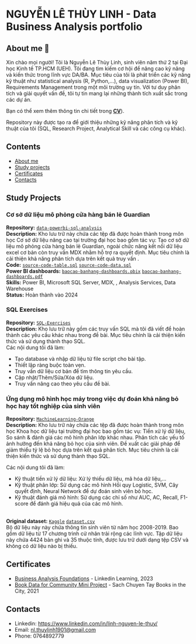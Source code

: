 # NGUYỄN LÊ THÙY LINH - Data Business Analysis portfolio
## About me 👋
Xin chào mọi người! Tôi là Nguyễn Lê Thùy Linh, sinh viên năm thứ 2 tại Đại học Kinh tế TP.HCM (UEH). Tôi đang tìm kiếm cơ hội để nâng cao kỹ năng và kiến thức trong lĩnh vực DA/BA. Mục tiêu của tôi là phát triển các kỹ năng kỹ thuật như statistical analysis (R, Python,...),  data visualization (Power BI), Requirements Management trong một môi trường uy tín. Với tư duy phân tích và giải quyết vấn đề, tôi tự tin mang lại những thành tích xuất sắc trong các dự án.

Bạn có thể xem thêm thông tin chi tiết trong [**CV**](https://github.com/Yushuii/Yushuii/blob/7bf98ae510590a7b24f59df4fd064b08a58e327d/NGUY%E1%BB%84N%20L%C3%8A%20TH%C3%99Y%20LINH%20-%20Business%20Analyst%20Intern.pdf)).

Repository này được tạo ra để giới thiệu những kỹ năng phân tích và kỹ thuật của tôi (SQL, Research Project, Analytical Skill và các công cụ khác).
## Contents
* [About me](#about-me)
* [Study projects](#study-projects)
* [Certificates](#certificates)
* [Contacts](#contacts)
## Study Projects
### Cơ sở dữ liệu mô phỏng cửa hàng bán lẻ Guardian
**Repository:** <a href = "https://github.com/Yushuii/Yushuii/tree/cbf3f3a2af009a95c4660a0320b0fd01a49fb64b/Study%20Projects/Data%20Warehouse">
  <code>data-powerbi-sql-analysis</code></a> <br> 
**Description:** Kho lưu trữ này chứa các tệp đã được hoàn thành trong môn học Cơ sở dữ liệu nâng cao tại trường đại học bao gồm tác vụ: Tạo cơ sở dữ liệu mô phỏng cửa hàng bán lẻ Guardian, ngoài chức năng kết nối dữ liệu excel cơ bản còn truy vấn MDX nhằm hỗ trợ ra quyết định. Mục tiêu chính là cải thiện khả năng phân tích dựa trên kết quả truy vấn . <br>
**Code:** <a href = "https://github.com/Yushuii/NGUYEN-LE-THUY-LINH---Business-Analysis-portfolio/blob/d426b48180b4b80f3289b23922f0bcb5c2276916/Study%20Projects/Data%20Warehouse/Source%20Code%20Table.sql">
  <code>source-code-table.sql</code></a> <a href = "https://github.com/Yushuii/NGUYEN-LE-THUY-LINH---Business-Analysis-portfolio/blob/d426b48180b4b80f3289b23922f0bcb5c2276916/Study%20Projects/Data%20Warehouse/Source%20Code%20Data.sql">
  <code>source-code-data.sql</code></a><br>
**Power BI dashboards:** <a href = "https://github.com/Yushuii/NGUYEN-LE-THUY-LINH---Business-Analysis-portfolio/blob/d426b48180b4b80f3289b23922f0bcb5c2276916/Study%20Projects/Data%20Warehouse/B%C3%A1o%20c%C3%A1o%20b%C3%A1n%20h%C3%A0ng%20Dashboard.pbix">
  <code>baocao-banhang-dashboards.pbix</code></a> <a href = "https://github.com/Yushuii/NGUYEN-LE-THUY-LINH---Business-Analysis-portfolio/blob/d426b48180b4b80f3289b23922f0bcb5c2276916/Study%20Projects/Data%20Warehouse/B%C3%A1o%20c%C3%A1o%20b%C3%A1n%20h%C3%A0ng%20Dashboard.pdf">
  <code>baocao-banhang-dashboards.pdf</code></a><br>
**Skills:** Power BI, Microsoft SQL Server, MDX, , Analysis Services, Data Warehouse <br>
**Status:** Hoàn thành vào 2024 <br>
### SQL Exercises
**Repository:** <a href = "https://github.com/Yushuii/NGUYEN-LE-THUY-LINH---Business-Analysis-portfolio/tree/d3eec496e070494c2c3d6dd8e418a875f539d6e3/Study%20Projects/SQL%20Exercises">
  <code>SQL-Exercises</code></a> <br> 
**Description:** Kho lưu trữ này gồm các truy vấn SQL mà tôi đã viết để hoàn thành các yêu cầu khác nhau trong đề bài. Mục tiêu chính là cải thiện kiến thức và sử dụng thành thạo SQL. <br>
Các nội dung tôi đã làm: <br>
* Tạo database và nhập dữ liệu từ file script cho bài tập.
* Thiết lập ràng buộc toàn vẹn.
* Truy vấn dữ liệu cơ bản để tìm thông tin yêu cầu.
* Cập nhật/Thêm/Sửa/Xóa dữ liệu.
* Truy vấn nâng cao theo yêu cầu đề bài. <br>
### Ứng dụng mô hình học máy trong việc dự đoán khả năng bỏ học hay tốt nghiệp của sinh viên 
**Repository:** <a href = "https://github.com/Yushuii/NGUYEN-LE-THUY-LINH---Business-Analysis-portfolio/tree/823a622630da38ee5b60cf37296da02d40055a80/Study%20Projects/Machine%20Learning%20with%20Orange">
  <code>MachineLearning-Orange</code></a> <br> 
**Description:** Kho lưu trữ này chứa các tệp đã được hoàn thành trong môn học Khoa học dữ liệu tại trường đại học bao gồm tác vụ: Tiền xử lý dữ liệu, So sánh & đánh giá các mô hình phân lớp khác nhau. Phân tích các yếu tố ảnh hưởng đến khả năng bỏ học của sinh viên. Đề xuất các giải pháp để giảm thiểu tỷ lệ bỏ học dựa trên kết quả phân tích. Mục tiêu chính là cải thiện kiến thức và sử dụng thành thạo SQL. <br>

Các nội dung tôi đã làm: <br>
* Kỹ thuật tiền xử lý dữ liệu: Xử lý thiếu dữ liệu, mã hóa dữ liệu,...
* Kỹ thuật phân lớp: Sử dụng các mô hình Hồi quy Logistic, SVM, Cây quyết định, Neural Network để dự đoán sinh viên bỏ học.
* Kỹ thuật đánh giá mô hình: Sử dụng các chỉ số như AUC, AC, Recall, F1-score để đánh giá hiệu quả của các mô hình. <br> <br>

**Original dataset:** <a href = "https://www.kaggle.com/datasets/thedevastator/higher-education-predictors-of-student-retention?resource=download">
  <code>Kaggle</code></a>  <a href = "https://github.com/Yushuii/NGUYEN-LE-THUY-LINH---Business-Analysis-portfolio/blob/823a622630da38ee5b60cf37296da02d40055a80/Study%20Projects/Machine%20Learning%20with%20Orange/dataset.csv">
  <code>dataset.csv</code></a> <br> 
Bộ dữ liệu này này chứa thông tin sinh viên từ năm học 2008-2019. Bao gồm dữ liệu từ 17 chương trình cử nhân trải rộng các lĩnh vực. Tập dữ liệu này chứa 4424 bản ghi và 35 thuộc tính, được lưu trữ dưới dạng tệp CSV và không có dữ liệu nào bị thiếu.
## Certificates
* [Business Analysis Foundations](https://github.com/Yushuii/Yushuii/blob/3470380b4073e184a37b052ebadd1f97e6ed4041/Certificates/CertificateOfCompletion_Business%20Analysis%20Foundations.pdf) - Linkedin Learning, 2023
* [Book Data for Community Mini Project](https://github.com/Yushuii/Yushuii/blob/3470380b4073e184a37b052ebadd1f97e6ed4041/Certificates/Book%20Data%20for%20Community%20Mini%20Project_Certificate.pdf) - Sach Chuyen Tay Books in the City, 2021

## Contacts
* Linkedin: https://www.linkedin.com/in/linh-nguyen-le-thuy/
* Email: nl.thuylinh1901@gmail.com
* Phone: 0764892779
